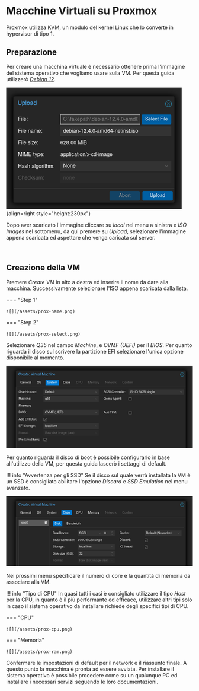 # Macchine Virtuali su Proxmox

Proxmox utilizza KVM, un modulo del kernel Linux che lo converte in hypervisor di tipo 1.

## Preparazione

Per creare una macchina virtuale è necessario ottenere prima l'immagine del sistema operativo che vogliamo usare sulla VM. Per questa guida utilizzerò [*Debian 12*](https://www.debian.org/).


![](/assets/prox-iso.png){align=right style="height:230px"}

Dopo aver scaricato l'immagine cliccare su *local* nel menu a sinistra e *ISO Images* nel sottomenu, da qui premere su *Upload*, selezionare l'immagine appena scaricata ed aspettare che venga caricata sul server.

<br>

## Creazione della VM

Premere *Create VM* in alto a destra ed inserire il nome da dare alla macchina. Successivamente selezionare l'ISO appena scaricata dalla lista.


=== "Step 1"

    ![](/assets/prox-name.png)

=== "Step 2"
    
    ![](/assets/prox-select.png)

Selezionare *Q35* nel campo *Machine*, e *OVMF (UEFI)* per il *BIOS*. Per quanto riguarda il disco sul scrivere la partizione EFI selezionare l'unica opzione disponibile al momento.

![](/assets/prox-system.png)

Per quanto riguarda il disco di boot è possibile configurarlo in base all'utilizzo della VM, per questa guida lascerò i settaggi di default.

!!! info "Avvertenza per gli SSD"
    Se il disco sul quale verrà installata la VM è un SSD è consigliato abilitare l'opzione *Discard* e *SSD Emulation* nel menu avanzato.

![](/assets/prox-disk.png)

Nei prossimi menu specificare il numero di core e la quantità di memoria da associare alla VM.

!!! info "Tipo di CPU"
    In quasi tutti i casi è consigliato utilizzare il tipo *Host* per la CPU, in quanto è il più performante ed efficace, utilizzare altri tipi solo in caso il sistema operativo da installare richiede degli specifici tipi di CPU.

=== "CPU"

    ![](/assets/prox-cpu.png)

=== "Memoria"
    
    ![](/assets/prox-ram.png)

Confermare le impostazioni di default per il network e il riassunto finale. A questo punto la macchina è pronta ad essere avviata. Per installare il sistema operativo è possibile procedere come su un qualunque PC ed installare i necessari servizi seguendo le loro documentazioni.